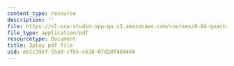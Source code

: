 ```yaml
---
content_type: resource
description: ''
file: https://ol-ocw-studio-app-qa.s3.amazonaws.com/courses/8-04-quantum-physics-i-spring-2016/ee1c39ef55a9cfb5c63807d28f484404_K3WI62VJqVo.pdf
file_type: application/pdf
resourcetype: Document
title: 3play pdf file
uid: ee1c39ef-55a9-cfb5-c638-07d28f484404
---
```

